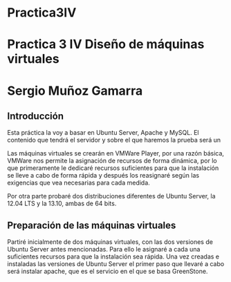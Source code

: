 Practica3IV
===========

# Practica 3 IV Diseño de máquinas virtuales
# Sergio Muñoz Gamarra


## Introducción

Esta práctica la voy a basar en Ubuntu Server, Apache y MySQL. El contenido que tendrá el servidor y sobre el que haremos la prueba será un

Las máquinas virtuales se crearán en VMWare Player, por una razón básica, VMWare nos permite la asignación de recursos de forma dinámica, por lo que primeramente le dedicaré recursos suficientes para que la instalación se lleve a cabo de forma rápida y después los reasignaré según las exigencias que vea necesarias para cada medida.

Por otra parte probaré dos distribuciones diferentes de Ubuntu Server, la 12.04 LTS y la 13.10, ambas de 64 bits.


## Preparación de las máquinas virtuales

Partiré inicialmente de dos máquinas virtuales, con las dos versiones de Ubuntu Server antes mencionadas. Para ello le asignaré a cada una suficientes recursos para que la instalación sea rápida. Una vez creadas e instaladas las versiones de Ubuntu Server el primer paso que llevaré a cabo será instalar apache, que es el servicio en el que se basa GreenStone.



